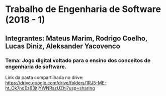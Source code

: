 # Trabalho de Engenharia de Software (2018 - 1)

## Integrantes: Mateus Marim, Rodrigo Coelho, Lucas Diniz, Aleksander Yacovenco


### Tema: Jogo digital voltado para o ensino dos conceitos de engenharia de software.

Link da pasta compartilhada no drive:
https://drive.google.com/drive/folders/1RJ5-ME-ht_Ok7ndEz63itjYWNRszUZhj?usp=sharing
